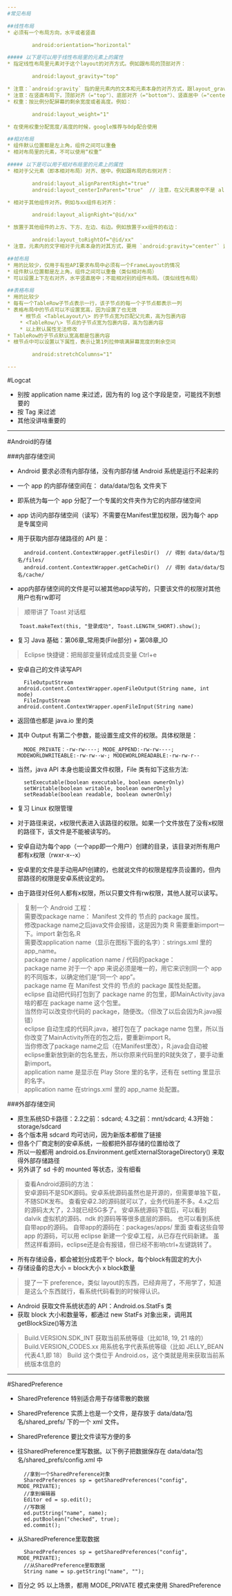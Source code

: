 ```yaml
---
#常见布局

##线性布局
* 必须有一个布局方向，水平或者竖直

		android:orientation="horizontal"

##### 以下是可以用于线性布局里的元素上的属性
* 指定线性布局里元素对于这个layout的对齐方式。例如跟布局的顶部对齐：

		android:layout_gravity="top"

* 注意：`android:gravity` 指的是元素内的文本和元素本身的对齐方式，跟layout_gravity不是一回事
* 注意：在竖直布局下，顶部对齐（="top"）、底部对齐（="bottom"）、竖直居中（="center_vertical"）不生效。水平布局同理。
* 权重：按比例分配屏幕的剩余宽度或者高度。例如：

		android:layout_weight="1"

* 在使用权重分配宽度/高度的时候，google推荐与0dp配合使用

##相对布局
* 组件默认位置都是左上角，组件之间可以重叠
* 相对布局里的元素，不可以使用“权重”

##### 以下是可以用于相对布局里的元素上的属性
* 相对于父元素（即本相对布局）对齐、居中。例如跟布局的右侧对齐：

		android:layout_alignParentRight="true"
		android:layout_centerInParent="true"  // 注意，在父元素居中不是 aligParentCenter，而是 centerInParent

* 相对于其他组件对齐。例如与xx组件右对齐：

		android:layout_alignRight="@id/xx"

* 放置于其他组件的上方、下方、左边、右边。例如放置于xx组件的右边：

		android:layout_toRightOf="@id/xx"
* 注意，元素内的文字相对于元素本身的对其方式，要用 `android:gravity="center"` 这种

##帧布局
* 用的比较少，仅用于有些API要求布局中必须有一个FrameLayout的情况
* 组件默认位置都是左上角，组件之间可以重叠（类似相对布局）
* 可以设置上下左右对齐，水平竖直居中；不能相对别的组件布局。（类似线性布局）

##表格布局
* 用的比较少
* 每有一个TableRow子节点表示一行，该子节点的每一个子节点都表示一列
* 表格布局中的节点可以不设置宽高，因为设置了也无效
	* 根节点 <TableLayout/\> 的子节点宽为匹配父元素，高为包裹内容
	* <TableRow/\> 节点的子节点宽为包裹内容，高为包裹内容
	* 以上默认属性无法修改
* TableRow的子节点默认宽高都是包裹内容
* 根节点中可以设置以下属性，表示让第1列拉伸填满屏幕宽度的剩余空间

		android:stretchColumns="1"

---
```

#Logcat

* 别按 application name 来过滤，因为有的 log 这个字段是空，可能找不到想要的
* 按 Tag 来过滤
* 其他没讲啥重要的

---
#Android的存储

###内部存储空间
* Android 要求必须有内部存储，没有内部存储 Android 系统是运行不起来的
* 一个 app 的内部存储空间在： data/data/包名 文件夹下
* 即系统为每一个 app 分配了一个专属的文件夹作为它的内部存储空间
* app 访问内部存储空间（读写）不需要在Manifest里加权限，因为每个 app 是专属空间
* 用于获取内部存储路径的 API 是：

		android.content.ContextWrapper.getFilesDir()  // 得到 data/data/包名/files/
		android.content.ContextWrapper.getCacheDir()  // 得到 data/data/包名/cache/
* app内部存储空间的文件是可以被其他app读写的，只要该文件的权限对其他用户也有rw即可
>顺带讲了 Toast 对话框
>
		Toast.makeText(this, "登录成功", Toast.LENGTH_SHORT).show();

* 复习 Java 基础：第06章\_常用类(File部分) + 第08章\_IO

>Eclipse 快捷键：把局部变量转成成员变量 Ctrl+e 

* 安卓自己的文件读写API

		FileOutputStream android.content.ContextWrapper.openFileOutput(String name, int mode) 
		FileInputStream android.content.ContextWrapper.openFileInput(String name) 
* 返回值也都是 java.io 里的类
* 其中 Output 有第二个参数，能设置生成文件的权限。具体权限是：

		MODE_PRIVATE：-rw-rw----; MODE_APPEND:-rw-rw----; MODEWORLDWRITEABLE:-rw-rw--w-; MODEWORLDREADABLE:-rw-rw-r-- 
* 当然，java API 本身也能设置文件权限，File 类有如下这些方法:

		setExecutable(boolean executable, boolean ownerOnly) 
		setWritable(boolean writable, boolean ownerOnly) 	
		setReadable(boolean readable, boolean ownerOnly) 
* 复习 Linux 权限管理
* 对于路径来说，x权限代表进入该路径的权限。如果一个文件放在了没有x权限的路径下，该文件是不能被读写的。
* 安卓自动为每个app（一个app即一个用户）创建的目录，该目录对所有用户都有x权限（rwxr-x--x）
* 安卓里的文件是手动用API创建的，也就说文件的权限是程序员设置的，但内部路径的权限是安卓系统设定的。
* 由于路径对任何人都有x权限，所以只要文件有rw权限，其他人就可以读写。

>复制一个 Android 工程：  
需要改package name： Manifest 文件的 <manifest> 节点的 package 属性。  
修改package name之后java文件会报错，这是因为类 R 需要重新import一下。import 新包名.R    
需要改application name（显示在图标下面的名字）：strings.xml 里的 app\_name。  
package name  / application name / 代码的package：  
package name 对于一个 app 来说必须是唯一的，用它来识别同一个 app 的不同版本，以确定他们是“同一个 app”。  
package name 在 Manifest 文件的 <manifest> 节点的 package 属性处配置。  
eclipse 自动把代码打包到了 package name 的包里，即MainActivity.java啥的都在 package name 这个包里。  
当然你可以改变你代码的 package，随便改。（但改了以后会因为R.java报错）  
eclipse 自动生成的代码R.java，被打包在了 package name 包里，所以当你改变了MainActivity所在的包之后，要重新import R。  
当你修改了package name之后（在Manifest里改），R.java会自动被eclipse重新放到新的包名里去，所以你原来代码里的R就失效了，要手动重新import。  
application name 是显示在 Play Store 里的名字，还有在 setting 里显示的名字。  
application name 在strings.xml 里的 app_name 处配置。


###外部存储空间
* 原生系统SD卡路径：2.2之前：sdcard; 4.3之前：mnt/sdcard;  4.3开始：storage/sdcard  
* 各个版本用 sdcard 均可访问，因为新版本都做了链接  
* 但各个厂商定制的安卓系统，一般都把外部存储的位置给改了  
* 所以一般都用 android.os.Environment.getExternalStorageDirectory() 来取得外部存储路径
* 另外讲了 sd 卡的 mounted 等状态，没有细看	

>查看Android源码的方法：  
安卓源码不是SDK源码。安卓系统源码虽然也是开源的，但需要单独下载，不随SDK发布。
查看安卓2.3的源码就可以了，业务代码差不多。4.x之后的源码太大了，2.3就已经5G多了。
安卓系统源码下载后，可以看到 dalvik 虚拟机的源码、ndk 的源码等等很多底层的源码。
也可以看到系统自带app的源码。
自带app的源码在：packages/apps/ 里面
查看这些自带 app 的源码，可以用 eclipse 新建一个安卓工程，从已存在代码新建。
虽然这样看源码，eclipse还是会有报错，但已经不影响ctrl+左键跳转了。  

* 所有存储设备，都会被划分成若干个 block，每个block有固定的大小
* 存储设备的总大小 = block大小 x block数量

>提了一下 preference，类似 layout的东西，已经弃用了，不用学了，知道是这么个东西就行，看系统代码看到的时候得认识。  

* Android 获取文件系统状态的 API：Android.os.StatFs 类
* 获取 block 大小和数量等，都通过 new StatFs 对象出来，调用其 getBlockSize()等方法
>Build.VERSION.SDK\_INT 获取当前系统等级（比如18, 19, 21 啥的）
>Build.VERSION\_CODES.xx 用系统名字代表系统等级（比如 JELLY_BEAN 代表4.1,即 18）
>Build 这个类位于 Android.os，这个类就是用来获取当前系统版本信息的

----
#SharedPreference
* SharedPreference 特别适合用于存储零散的数据
* SharedPreference 实质上也是一个文件，是存放于 data/data/包名/shared_prefs/ 下的一个 xml 文件。
* SharedPreference 要比文件读写方便的多

* 往SharedPreference里写数据。以下例子把数据保存在 data/data/包名/shared_prefs/config.xml 中

		//拿到一个SharedPreference对象
		SharedPreferences sp = getSharedPreferences("config", MODE_PRIVATE);
		//拿到编辑器
		Editor ed = sp.edit();
		//写数据
		ed.putString("name", name);
		ed.putBoolean("checked", true);
		ed.commit();

* 从SharedPreference里取数据

		SharedPreferences sp = getSharedPreferences("config", MODE_PRIVATE);
		//从SharedPreference里取数据
		String name = sp.getString("name", "");
* 百分之 95 以上场景，都用 MODE_PRIVATE 模式来使用 SharedPreference